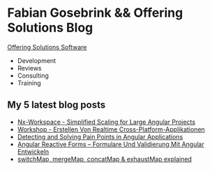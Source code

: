 # Fabian Gosebrink && Offering Solutions Blog

[Offering Solutions Software](https://offering.solutions)

- Development
- Reviews
- Consulting
- Training

## My 5 latest blog posts

<!-- BLOG-POST-LIST:START -->
- [Nx-Workspace - Simplified Scaling for Large Angular Projects](https://offering.solutions/talks/nx-workspace-simplified-scaling-for-large-angular-projects-61/)
- [Workshop - Erstellen Von Realtime Cross-Platform-Applikationen](https://offering.solutions/talks/workshop-erstellen-von-realtime-cross-platform-applikationen-62/)
- [Detecting and Solving Pain Points in Angular Applications](https://offering.solutions/talks/detecting-and-solving-pain-points-in-angular-applications-60/)
- [Angular Reactive Forms – Formulare Und Validierung Mit Angular Entwickeln](https://offering.solutions/talks/angular-reactive-forms-formulare-und-validierung-mit-angular-entwickeln-59/)
- [switchMap, mergeMap, concatMap & exhaustMap explained](https://offering.solutions/blog/articles/2021/03/08/switchmap-mergemap-concatmap-exhaustmap-explained/)
<!-- BLOG-POST-LIST:END -->
